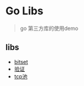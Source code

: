 # Go Libs

> go 第三方库的使用demo

## libs
- [bitset](./bitset/bitset.md)
- [验证](./validation/validation.md)
- [tcp池](./pool/)